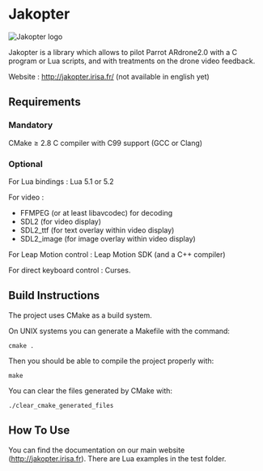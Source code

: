 # Jakopter
![Jakopter logo](http://jakopter.irisa.fr/wp-content/uploads/2015/06/jakopter3.png)

Jakopter is a library which allows to pilot Parrot ARdrone2.0 with a C program or Lua scripts, and with treatments on the drone video feedback.

Website : http://jakopter.irisa.fr/ (not available in english yet)

## Requirements
### Mandatory
CMake &ge; 2.8
C compiler with C99 support (GCC or Clang)

### Optional
For Lua bindings : Lua 5.1 or 5.2

For video :
* FFMPEG (or at least libavcodec) for decoding
* SDL2 (for video display)
* SDL2_ttf (for text overlay within video display)
* SDL2_image (for image overlay within video display)

For Leap Motion control : Leap Motion SDK (and a C++ compiler)

For direct keyboard control : Curses.


## Build Instructions
The project uses CMake as a build system.

On UNIX systems you can generate a Makefile with the command:

    cmake .

Then you should be able to compile the project properly with:

    make

You can clear the files generated by CMake with:

    ./clear_cmake_generated_files

## How To Use
You can find the documentation on our main website (http://jakopter.irisa.fr).
There are Lua examples in the test folder.

